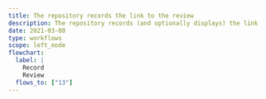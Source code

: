 ```yaml
---
title: The repository records the link to the review
description: The repository records (and optionally displays) the link to the review
date: 2021-03-08
type: workflows
scope: left_node
flowchart:
  label: |
    Record
    Review
  flows_to: ["13"]
---
```


